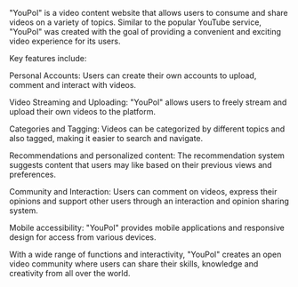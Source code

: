 "YouPol" is a video content website that allows users to consume and share videos on a variety of topics. Similar to the popular YouTube service, "YouPol" was created with the goal of providing a convenient and exciting video experience for its users.

Key features include:

Personal Accounts: Users can create their own accounts to upload, comment and interact with videos.

Video Streaming and Uploading: "YouPol" allows users to freely stream and upload their own videos to the platform.

Categories and Tagging: Videos can be categorized by different topics and also tagged, making it easier to search and navigate.

Recommendations and personalized content: The recommendation system suggests content that users may like based on their previous views and preferences.

Community and Interaction: Users can comment on videos, express their opinions and support other users through an interaction and opinion sharing system.

Mobile accessibility: "YouPol" provides mobile applications and responsive design for access from various devices.

With a wide range of functions and interactivity, "YouPol" creates an open video community where users can share their skills, knowledge and creativity from all over the world.